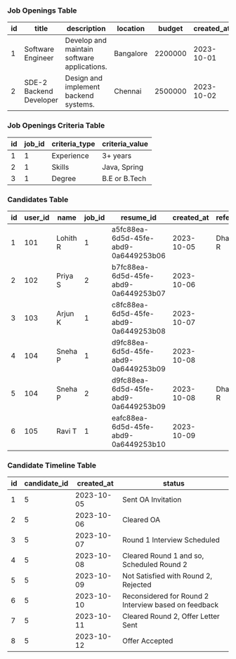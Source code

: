 ### Job Openings Table

| id | title                   | description                                 | location  | budget  | created_at | open_till  | hiring_incharge | status | positions_available | job_type  |
|----|-------------------------|---------------------------------------------|-----------|---------|------------|------------|-----------------|--------|:-------------------:|-----------|
| 1  | Software Engineer       | Develop and maintain software applications. | Bangalore | 2200000 | 2023-10-01 | 2023-10-07 | Damini Gupta    | open   |          2          | full-time |
| 2  | SDE-2 Backend Developer | Design and implement backend systems.       | Chennai   | 2500000 | 2023-10-02 | 2023-10-09 | Kartick         | draft  |          6          | full-time |

### Job Openings Criteria Table

| id | job_id | criteria_type | criteria_value |
|----|--------|---------------|----------------|
| 1  | 1      | Experience    | 3+ years       |
| 2  | 1      | Skills        | Java, Spring   |
| 3  | 1      | Degree        | B.E or B.Tech  |

### Candidates Table

| id | user_id | name     | job_id | resume_id                            | created_at | referral_by | status                  |
|----|---------|----------|--------|--------------------------------------|------------|-------------|-------------------------|
| 1  | 101     | Lohith R | 1      | a5fc88ea-6d5d-45fe-abd9-0a6449253b06 | 2023-10-05 | Dharmaraj R | Rejected by Candidate   |
| 2  | 102     | Priya S  | 2      | b7fc88ea-6d5d-45fe-abd9-0a6449253b07 | 2023-10-06 |             | Shortlisted             |
| 3  | 103     | Arjun K  | 1      | c8fc88ea-6d5d-45fe-abd9-0a6449253b08 | 2023-10-07 |             | Interviewing            |
| 4  | 104     | Sneha P  | 1      | d9fc88ea-6d5d-45fe-abd9-0a6449253b09 | 2023-10-08 |             | Under Review            |
| 5  | 104     | Sneha P  | 2      | d9fc88ea-6d5d-45fe-abd9-0a6449253b09 | 2023-10-08 | Dharmaraj R | On-Boarded              |
| 6  | 105     | Ravi T   | 1      | eafc88ea-6d5d-45fe-abd9-0a6449253b10 | 2023-10-09 |             | Rejected by Interviewer |

### Candidate Timeline Table

| id | candidate_id | created_at | status                                               |
|----|--------------|------------|------------------------------------------------------|
| 1  | 5            | 2023-10-05 | Sent OA Invitation                                   |
| 2  | 5            | 2023-10-06 | Cleared OA                                           |
| 3  | 5            | 2023-10-07 | Round 1 Interview Scheduled                          |
| 4  | 5            | 2023-10-08 | Cleared Round 1 and so, Scheduled Round 2            |
| 5  | 5            | 2023-10-09 | Not Satisfied with Round 2, Rejected                 |
| 6  | 5            | 2023-10-10 | Reconsidered for Round 2 Interview based on feedback |
| 7  | 5            | 2023-10-11 | Cleared Round 2, Offer Letter Sent                   |
| 8  | 5            | 2023-10-12 | Offer Accepted                                       |
